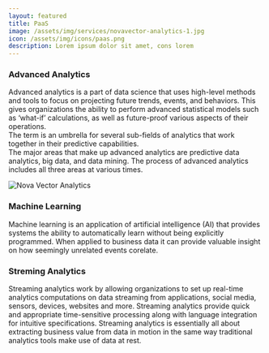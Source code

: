 ```yaml
---
layout: featured
title: PaaS
image: /assets/img/services/novavector-analytics-1.jpg
icon: /assets/img/icons/paas.png
description: Lorem ipsum dolor sit amet, cons lorem
---
```


<div class="row">
    <div class="col-md-12">
        <div class="service-details mb-40">
            <h3>Advanced Analytics</h3>
            <p>Advanced analytics is a part of data science that uses high-level methods and tools to focus on projecting future trends, events, and behaviors. This gives organizations the ability to perform advanced statistical models such as ‘what-if’ calculations, as well as future-proof various aspects of their operations.
            <br>The term is an umbrella for several sub-fields of analytics that work together in their predictive capabilities.
            <br>The major areas that make up advanced analytics are predictive data analytics, big data, and data mining. The process of advanced analytics includes all three areas at various times.</p>
        </div>
    </div>
</div>
<div class="row">
    <div class="col-xl-6 col-lg-12">
        <div class="s-details-img mb-30">
            <img src="{{site.baseurl}}/assets/img/service/details/novavector-analytics-2.jpg" alt="Nova Vector Analytics">
        </div>
    </div>
    <div class="col-xl-6 col-lg-12">
        <div class="service-details mb-40">
            <h3>Machine Learning</h3>
            <p>Machine learning is an application of artificial intelligence (AI) that provides systems the ability to automatically learn without being explicitly programmed. When applied to business data it can provide valuable insight on how seemingly unrelated events corelate.
            </p>
        </div>
    </div>
</div>
<div class="service-details mb-30">
    <h3>Streming Analytics</h3>
    <p>Streaming analytics work by allowing organizations to set up real-time analytics computations on data streaming from applications, social media, sensors, devices, websites and more. Streaming analytics provide quick and appropriate time-sensitive processing along with language integration for intuitive specifications.
    Streaming analytics is essentially all about extracting business value from data in motion in the same way traditional analytics tools make use of data at rest.
    </p>
</div>